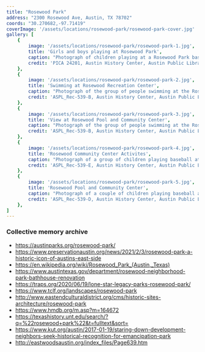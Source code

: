 ```yaml
---
title: "Rosewood Park"
address: "2300 Rosewood Ave, Austin, TX 78702"
coords: "30.270682,-97.71419"
coverImage: '/assets/locations/rosewood-park/rosewood-park-cover.jpg'
gallery: [
    {
        image: '/assets/locations/rosewood-park/rosewood-park-1.jpg',
        title: 'Girls and boys playing at Rosewood Park',
        caption: "Photograph of children playing at a Rosewood Park baseball field. The boys form one circle by holding hands with each around the pitching mound and a second circle by holding hands around home plate (on the left) other while the girls form a third circle by holding hands with each other around the path from home plate to first base. Parents of both sexes observe and instruct. A bicycle is visible on the lower left. The view of the field is from the first base bleachers, looking toward left field. A car and a few homes are visible beyond left field.",
        credit: 'PICA 24201, Austin History Center, Austin Public Library.'
    },
    {
        image: '/assets/locations/rosewood-park/rosewood-park-2.jpg',
        title: 'Swimming at Rosewood Recreation Center',
        caption: "Photograph of the group of people swimming at the Rosewood swimming pool and community center in 1959.",
        credit: 'ASPL_Rec-539-B, Austin History Center, Austin Public Library.'
    },
    {
        image: '/assets/locations/rosewood-park/rosewood-park-3.jpg',
        title: 'View at Rosewood Pool and Community Center',
        caption: "Photograph of the group of people swimming at the Rosewood swimming pool and community center in 1959.",
        credit: 'ASPL_Rec-539-B, Austin History Center, Austin Public Library.'
    },
    {
        image: '/assets/locations/rosewood-park/rosewood-park-4.jpg',
        title: 'Rosewood Community Center Activites',
        caption: "Photograph of a group of children playing baseball at Rosewood Park in the Summer of 1959.",
        credit: 'ASPL_Rec-539-E, Austin History Center, Austin Public Library.'
    },
    {
        image: '/assets/locations/rosewood-park/rosewood-park-5.jpg',
        title: 'Rosewood Pool and Community Center',
        caption: "Photograph of a couple of children playing baseball at the Rosewood Community Center during the Summer of 1959.",
        credit: 'ASPL_Rec-539-D, Austin History Center, Austin Public Library.'
    },
]
---
```


### Collective memory archive

* <a href="https://austinparks.org/rosewood-park/" target="_blank">https://austinparks.org/rosewood-park/</a>
* <a href="https://www.preservationaustin.org/news/2021/2/3/rosewood-park-a-historic-icon-of-austins-east-side" target="_blank">https://www.preservationaustin.org/news/2021/2/3/rosewood-park-a-historic-icon-of-austins-east-side</a>
* <a href="https://en.wikipedia.org/wiki/Rosewood_Park_(Austin,_Texas)" target="_blank">https://en.wikipedia.org/wiki/Rosewood_Park_(Austin,_Texas)</a>
* <a href="https://www.austintexas.gov/department/rosewood-neighborhood-park-bathhouse-renovation" target="_blank">https://www.austintexas.gov/department/rosewood-neighborhood-park-bathhouse-renovation</a>
* <a href="https://traps.org/2020/06/19/lone-star-legacy-parks-rosewood-park/" target="_blank">https://traps.org/2020/06/19/lone-star-legacy-parks-rosewood-park/</a>
* <a href="https://www.tclf.org/landscapes/rosewood-park" target="_blank">https://www.tclf.org/landscapes/rosewood-park</a>
* <a href="http://www.eastendculturaldistrict.org/cms/historic-sites-architecture/rosewood-park" target="_blank">http://www.eastendculturaldistrict.org/cms/historic-sites-architecture/rosewood-park</a>
* <a href="https://www.hmdb.org/m.asp?m=164672" target="_blank">https://www.hmdb.org/m.asp?m=164672</a>
* <a href="https://texashistory.unt.edu/search/?q=%22rosewood+park%22&t=fulltext&sort=" target="_blank">https://texashistory.unt.edu/search/?q=%22rosewood+park%22&t=fulltext&sort=</a>
* <a href="https://www.kut.org/austin/2017-01-19/staring-down-development-neighbors-seek-historical-recognition-for-emancipation-park" target="_blank">https://www.kut.org/austin/2017-01-19/staring-down-development-neighbors-seek-historical-recognition-for-emancipation-park</a>
* <a href="http://eastwoodsaustin.org/index_files/Page639.htm" target="_blank">http://eastwoodsaustin.org/index_files/Page639.htm</a>
